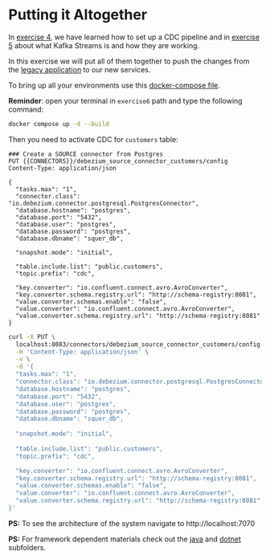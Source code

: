 # Putting it Altogether

In [exercise 4](../exercise4/README.md), we have learned how to set up a CDC pipeline and in 
[exercise 5](../exercise5) about what Kafka Streams is and how they are working. 

In this exercise we will put all of them together to push the changes from the 
[legacy application](../../legacy-app/SQUER.Workshop.LegacyApp/Dockerfile) to our new services.

To bring up all your environments use this [docker-compose file](docker-compose.yaml).

**Reminder**: open your terminal in `exercise6` path and type the following command: 

```bash
docker compose up -d --build 
```

Then you need to activate CDC for `customers` table:

```http request
### Create a SOURCE connector from Postgres
PUT {{CONNECTORS}}/debezium_source_connector_customers/config
Content-Type: application/json

{
  "tasks.max": "1",
  "connector.class": "io.debezium.connector.postgresql.PostgresConnector",
  "database.hostname": "postgres",
  "database.port": "5432",
  "database.user": "postgres",
  "database.password": "postgres",
  "database.dbname": "squer_db",
  
  "snapshot.mode": "initial",
  
  "table.include.list": "public.customers", 
  "topic.prefix": "cdc",

  "key.converter": "io.confluent.connect.avro.AvroConverter",
  "key.converter.schema.registry.url": "http://schema-registry:8081",
  "value.converter.schemas.enable": "false",
  "value.converter": "io.confluent.connect.avro.AvroConverter",
  "value.converter.schema.registry.url": "http://schema-registry:8081"  
}
```
```bash
curl -X PUT \
  localhost:8083/connectors/debezium_source_connector_customers/config \
  -H 'Content-Type: application/json' \
  -v \
  -d '{
  "tasks.max": "1",
  "connector.class": "io.debezium.connector.postgresql.PostgresConnector",
  "database.hostname": "postgres",
  "database.port": "5432",
  "database.user": "postgres",
  "database.password": "postgres",
  "database.dbname": "squer_db",
  
  "snapshot.mode": "initial",
  
  "table.include.list": "public.customers", 
  "topic.prefix": "cdc",

  "key.converter": "io.confluent.connect.avro.AvroConverter",
  "key.converter.schema.registry.url": "http://schema-registry:8081",
  "value.converter.schemas.enable": "false",
  "value.converter": "io.confluent.connect.avro.AvroConverter",
  "value.converter.schema.registry.url": "http://schema-registry:8081"  
}'
```

**PS:** To see the architecture of the system navigate to http://localhost:7070

**PS:** For framework dependent materials check out the [java](./java/README.md) and [dotnet](./dotnet/README.md) subfolders. 
